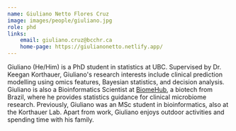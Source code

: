 ```yaml
---
name: Giuliano Netto Flores Cruz
image: images/people/giuliano.jpg
role: phd
links:
    email: giuliano.cruz@bcchr.ca
    home-page: https://giulianonetto.netlify.app/
---
```


Giuliano (He/Him) is a PhD student in statistics at UBC. Supervised by Dr. Keegan Korthauer, Giuliano's research interests include clinical prediction modelling using omics features, Bayesian statistics, and decision analysis. Giuliano is also a Bioinformatics Scientist at [BiomeHub](https://www.biome-hub.com/pesquisa), a biotech from Brazil, where he provides statistics guidance for clinical microbiome research. Previously, Giuliano was an MSc student in bioinformatics, also at the Korthauer Lab. Apart from work, Giuliano enjoys outdoor activities and spending time with his family.



